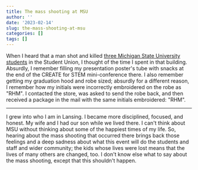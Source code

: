 ```yaml
---
title: The mass shooting at MSU
author: ''
date: '2023-02-14'
slug: the-mass-shooting-at-msu
categories: []
tags: []
---
```


When I heard that a man shot and killed [three Michigan State University students](https://www.freep.com/story/news/local/michigan/2023/02/14/michigan-state-university-shooting-victims-brian-fraser-alexandria-verner/69903314007/) in the Student Union, I thought of the time I spent in that building. Absurdly, I remember filling my presentation poster's tube with snacks at the end of the CREATE for STEM mini-conference there. I also remember getting my graduation hood and robe sized; absurdly for a different reason, I remember how my initials were incorrectly embroidered on the robe as "RHM". I contacted the store, was asked to send the robe back, and then received a package in the mail with the same initials embroidered: "RHM".

---

I grew into who I am in Lansing. I became more disciplined, focused, and honest. My wife and I had our son while we lived there. I can't think about MSU without thinking about some of the happiest times of my life. So, hearing about the mass shooting that occurred there brings back those feelings and a deep sadness about what this event will do the students and staff and wider community; the kids whose lives were lost means that the lives of many others are changed, too. I don't know else what to say about the mass shooting, except that this shouldn't happen.
